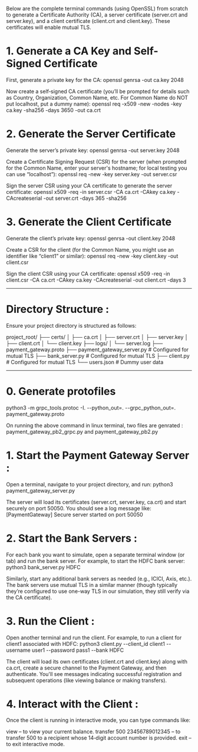 Below are the complete terminal commands (using OpenSSL) from scratch to generate a Certificate Authority (CA), a server certificate (server.crt and server.key), and a client certificate (client.crt and client.key). These certificates will enable mutual TLS.

# 1. Generate a CA Key and Self-Signed Certificate

First, generate a private key for the CA:
openssl genrsa -out ca.key 2048

Now create a self‑signed CA certificate (you’ll be prompted for details such as Country, Organization, Common Name, etc. For Common Name do NOT put localhost, put a dummy name):
openssl req -x509 -new -nodes -key ca.key -sha256 -days 3650 -out ca.crt


# 2. Generate the Server Certificate

Generate the server’s private key:
openssl genrsa -out server.key 2048

Create a Certificate Signing Request (CSR) for the server (when prompted for the Common Name, enter your server's hostname; for local testing you can use “localhost”):
openssl req -new -key server.key -out server.csr

Sign the server CSR using your CA certificate to generate the server certificate:
openssl x509 -req -in server.csr -CA ca.crt -CAkey ca.key -CAcreateserial -out server.crt -days 365 -sha256

# 3. Generate the Client Certificate

Generate the client’s private key:
openssl genrsa -out client.key 2048

Create a CSR for the client (for the Common Name, you might use an identifier like “client1” or similar):
openssl req -new -key client.key -out client.csr

Sign the client CSR using your CA certificate:
openssl x509 -req -in client.csr -CA ca.crt -CAkey ca.key -CAcreateserial -out client.crt -days 3

-------------------------------------------------------------------------------------------------

#  Directory Structure :

Ensure your project directory is structured as follows:


project_root/
├── certs/
│   ├── ca.crt
│   ├── server.crt
│   ├── server.key
│   ├── client.crt
│   └── client.key
├── logs/
│   └── server.log
├── payment_gateway.proto
├── payment_gateway_server.py   # Configured for mutual TLS
├── bank_server.py              # Configured for mutual TLS
├── client.py                   # Configured for mutual TLS
└── users.json                  # Dummy user data

----------------------------------------------------------------------------------------------------

# 0. Generate protofiles

python3 -m grpc_tools.protoc -I. --python_out=. --grpc_python_out=. payment_gateway.proto

On running the above command in linux terminal, two files are genrated :
payment_gateway_pb2_grpc.py   and   payment_gateway_pb2.py


# 1. Start the Payment Gateway Server :

Open a terminal, navigate to your project directory, and run:
python3 payment_gateway_server.py

The server will load its certificates (server.crt, server.key, ca.crt) and start securely on port 50050. You should see a log message like:
[PaymentGateway] Secure server started on port 50050


# 2. Start the Bank Servers :

For each bank you want to simulate, open a separate terminal window (or tab) and run the bank server. For example, to start the HDFC bank server:
python3 bank_server.py HDFC

Similarly, start any additional bank servers as needed (e.g., ICICI, Axis, etc.). The bank servers use mutual TLS in a similar manner (though typically they’re configured to use one-way TLS in our simulation, they still verify via the CA certificate).

# 3. Run the Client : 

Open another terminal and run the client. For example, to run a client for client1 associated with HDFC:
python3 client.py --client_id client1 --username user1 --password pass1 --bank HDFC

The client will load its own certificates (client.crt and client.key) along with ca.crt, create a secure channel to the Payment Gateway, and then authenticate. You'll see messages indicating successful registration and subsequent operations (like viewing balance or making transfers).

# 4. Interact with the Client :

Once the client is running in interactive mode, you can type commands like:

view – to view your current balance.
transfer 500 23456789012345 – to transfer 500 to a recipient whose 14‑digit account number is provided.
exit – to exit interactive mode.